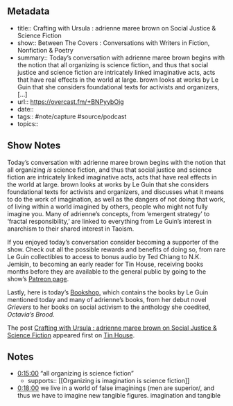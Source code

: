 ## Metadata

- title:: Crafting with Ursula : adrienne maree brown on Social Justice & Science Fiction
- show:: Between The Covers : Conversations with Writers in Fiction, Nonfiction & Poetry
- summary:: Today’s conversation with adrienne maree brown begins with the notion that all organizing is science fiction, and thus that social justice and science fiction are intricately linked imaginative acts, acts that have real effects in the world at large. brown looks at works by Le Guin that she considers foundational texts for activists and organizers, […]
- url:: https://overcast.fm/+BNPyybOig
- date:: 
- tags:: #note/capture #source/podcast
- topics::

## Show Notes

Today’s conversation with adrienne maree brown begins with the notion that all organizing _is_ science fiction, and thus that social justice and science fiction are intricately linked imaginative acts, acts that have real effects in the world at large. brown looks at works by Le Guin that she considers foundational texts for activists and organizers, and discusses what it means to do the work of imagination, as well as the dangers of not doing that work, of living within a world imagined by others, people who might not fully imagine you. Many of adrienne’s concepts, from ‘emergent strategy’ to ‘fractal responsibility,’ are linked to everything from Le Guin’s interest in anarchism to their shared interest in Taoism.

If you enjoyed today’s conversation consider becoming a supporter of the show. Check out all the possible rewards and benefits of doing so, from rare Le Guin collectibles to access to bonus audio by Ted Chiang to N.K. Jemisin, to becoming an early reader for Tin House, receiving books months before they are available to the general public by going to the show’s [Patreon page](http://patreon.com/betweenthecovers).

Lastly, here is today’s [Bookshop,](https://bookshop.org/lists/books-from-adrienne-maree-brown-s-crafting-with-ursula-conversation) which contains the books by Le Guin mentioned today and many of adrienne’s books, from her debut novel _Grievers_ to her books on social activism to the anthology she coedited, _Octavia’s Brood._

 

 

The post [Crafting with Ursula : adrienne maree brown on Social Justice & Science Fiction](https://tinhouse.com/podcast/crafting-with-ursula-adrienne-maree-brown-on-social-justice-science-fiction/) appeared first on [Tin House](https://tinhouse.com).


## Notes

- [0:15:00](https://overcast.fm/+BNPyybOig/15:10) “all organizing is science fiction”
	- supports:: [[Organizing is imagination is science fiction]]
- [0:18:00](https://overcast.fm/+BNPyybOig/18:58) we live in a world of false imaginings (men are superior/, and thus we have to imagine new tangible figures. imagination and tangible 